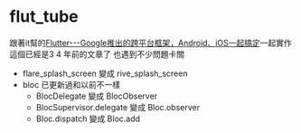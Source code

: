 # flut_tube
跟著it幫的[Flutter---Google推出的跨平台框架，Android、iOS一起搞定](https://ithelp.ithome.com.tw/users/20119550/ironman/2221)一起實作
這個已經是3 4 年前的文章了 也遇到不少問題卡關

- flare_splash_screen 變成 rive_splash_screen
- bloc 已更新過和以前不一樣
    - BlocDelegate 變成 BlocObserver
    - BlocSupervisor.delegate 變成 Bloc.observer
    - Bloc.dispatch 變成 Bloc.add
